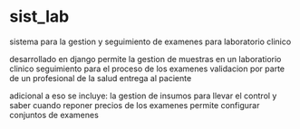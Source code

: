 # sist_lab
sistema para la gestion y seguimiento de examenes para laboratorio clinico

desarrollado en django
permite la gestion de muestras en un laboratiorio clinico
seguimiento para el proceso de los examenes
validacion por parte de un profesional de la salud
entrega al paciente

adicional a eso se incluye:
la gestion de insumos para llevar el control y saber cuando reponer
precios de los examenes
permite configurar conjuntos de examenes
